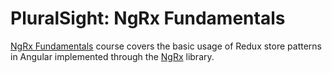 # PluralSight: NgRx Fundamentals

[NgRx Fundamentals](https://www.pluralsight.com/courses/ngrx-fundamentals) course covers the basic usage of Redux store patterns in Angular implemented through the [NgRx](https://ngrx.io/) library.

